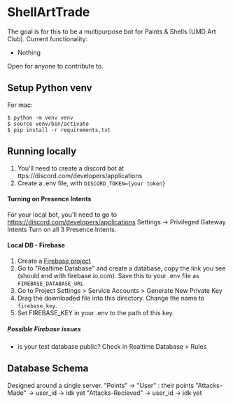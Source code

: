 # ShellArtTrade
The goal is for this to be a multipurpose bot for Paints & Shells (UMD Art Club). Current functionality:
* Nothing

Open for anyone to contribute to.
## Setup Python venv
For mac:
```
$ python -m venv venv
$ source venv/bin/activate
$ pip install -r requirements.txt
```
## Running locally
1. You'll need to create a discord bot at ttps://discord.com/developers/applications
2. Create a .env file, with `DISCORD_TOKEN={your token}`

#### Turning on Presence Intents
For your local bot, you'll need to go to https://discord.com/developers/applications
Settings -> Privileged Gateway Intents
Turn on all 3 Presence Intents.

#### Local DB - Firebase
1. Create a [Firebase project](https://console.firebase.google.com/u/0/)
2. Go to "Realtime Database" and create a database, copy the link you see (should end with firebase.io.com). Save this to your .env file as `FIREBASE_DATABASE_URL`
3. Go to Project Settings > Service Accounts > Generate New Private Key
4. Drag the downloaded file into this directory. Change the name to `firebase_key`. 
5. Set FIREBASE_KEY in your .env to the path of this key. 

##### Possible Firebase issues
* is your test database public? Check in Realtime Database > Rules

## Database Schema
Designed around a single server.
"Points" -> "User" : their points
"Attacks-Made" -> user_id -> idk yet
"Attacks-Recieved" -> user_id -> idk yet
